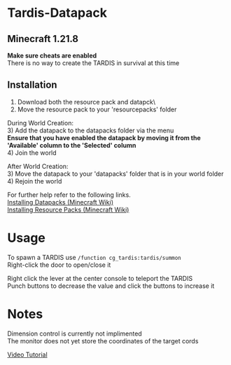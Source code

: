 # Tardis-Datapack

## Minecraft 1.21.8

**Make sure cheats are enabled**\
There is no way to create the TARDIS in survival at this time

## Installation
1) Download both the resource pack and datapck\
2) Move the resource pack to your 'resourcepacks' folder

During World Creation:\
3) Add the datapack to the datapacks folder via the menu\
**Ensure that you have enabled the datapack by moving it from the 'Available' column to the 'Selected' column**\
4) Join the world

After World Creation:\
3) Move the datapack to your 'datapacks' folder that is in your world folder\
4) Rejoin the world

For further help refer to the following links.\
[Installing Datapacks (Minecraft Wiki)](https://minecraft.wiki/w/Tutorial:Installing_a_data_pack)\
[Installing Resource Packs (Minecraft Wiki)](https://minecraft.fandom.com/wiki/Tutorials/Loading_a_resource_pack)


# Usage
To spawn a TARDIS use `/function cg_tardis:tardis/summon`\
Right-click the door to open/close it

Right click the lever at the center console to teleport the TARDIS\
Punch buttons to decrease the value and click the buttons to increase it


# Notes
Dimension control is currently not implimented\
The monitor does not yet store the coordinates of the target cords


[Video Tutorial](https://hc-cdn.hel1.your-objectstorage.com/s/v3/72cde5d20a0ffb5d164791a842a95fc0d7bdf294_2025-10-02_20-26-21.mp4)
